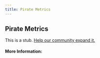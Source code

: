 ```yaml
---
title: Pirate Metrics
---
```


## Pirate Metrics

This is a stub. [Help our community expand it.](https://github.com/freeCodeCamp/guide-articles/tree/master/articles/Agile/Pirate-Metrics/index.md)

<!-- The article goes here, in GitHub-flavored Markdown. Feel free to add YouTube videos, images, and CodePen/JSBin embeds  -->

#### More Information:
<!-- Please add any articles you think might be helpful to read before writing the article -->


